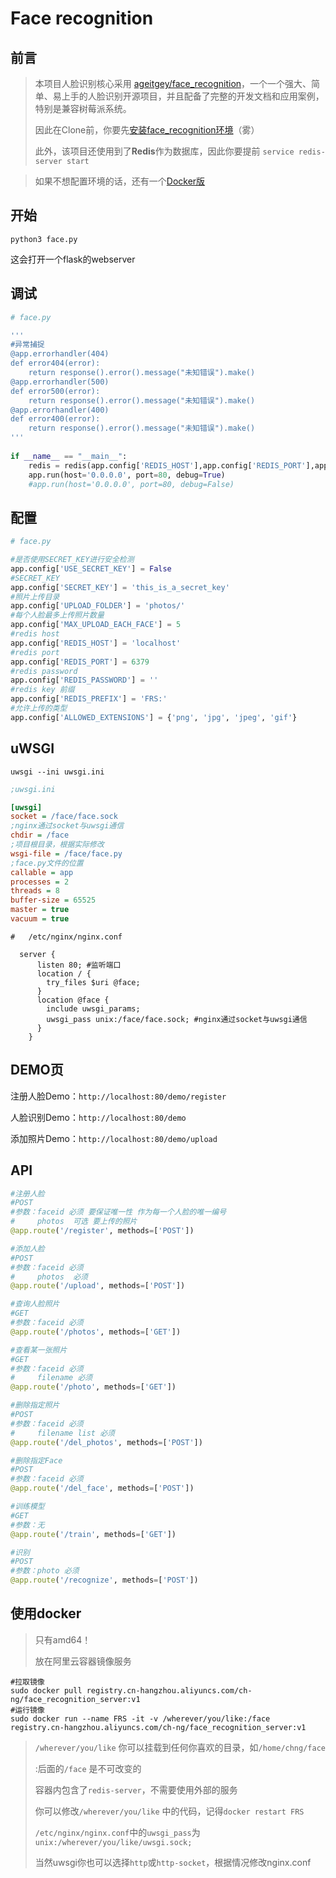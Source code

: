 # Face recognition

## 前言

> 本项目人脸识别核心采用 [ageitgey/face_recognition](https://github.com/ageitgey/face_recognition)，一个一个强大、简单、易上手的人脸识别开源项目，并且配备了完整的开发文档和应用案例，特别是兼容树莓派系统。
>
> 因此在Clone前，你要先[安装face_recognition环境](https://github.com/ageitgey/face_recognition/blob/master/README_Simplified_Chinese.md#%E5%AE%89%E8%A3%85)（雾）
>
> 此外，该项目还使用到了**Redis**作为数据库，因此你要提前 `service redis-server start`

> 如果不想配置环境的话，还有一个[Docker版](#使用docker)

## 开始

```shell
python3 face.py
```

这会打开一个flask的webserver



## 调试

```python
# face.py

​'''
#异常捕捉
@app.errorhandler(404)
def error404(error):
    return response().error().message("未知错误").make()
@app.errorhandler(500)
def error500(error):
    return response().error().message("未知错误").make()
@app.errorhandler(400)
def error400(error):
    return response().error().message("未知错误").make()   
​'''
  
if __name__ == "__main__":
    redis = redis(app.config['REDIS_HOST'],app.config['REDIS_PORT'],app.config['REDIS_PASSWORD'],app.config['REDIS_PREFIX'])
    app.run(host='0.0.0.0', port=80, debug=True)
    #app.run(host='0.0.0.0', port=80, debug=False)
```



## 配置

```python
# face.py

#是否使用SECRET_KEY进行安全检测
app.config['USE_SECRET_KEY'] = False
#SECRET_KEY
app.config['SECRET_KEY'] = 'this_is_a_secret_key'
#照片上传目录
app.config['UPLOAD_FOLDER'] = 'photos/'
#每个人脸最多上传照片数量
app.config['MAX_UPLOAD_EACH_FACE'] = 5
#redis host
app.config['REDIS_HOST'] = 'localhost'
#redis port
app.config['REDIS_PORT'] = 6379
#redis password
app.config['REDIS_PASSWORD'] = ''
#redis key 前缀
app.config['REDIS_PREFIX'] = 'FRS:'
#允许上传的类型
app.config['ALLOWED_EXTENSIONS'] = {'png', 'jpg', 'jpeg', 'gif'}
```

## 

## uWSGI

```shell
uwsgi --ini uwsgi.ini
```

```ini
;uwsgi.ini

[uwsgi]
socket = /face/face.sock
;nginx通过socket与uwsgi通信
chdir = /face
;项目根目录，根据实际修改
wsgi-file = /face/face.py
;face.py文件的位置
callable = app
processes = 2
threads = 8
buffer-size = 65525
master = true
vacuum = true
```

```nginx
#	/etc/nginx/nginx.conf

  server {
	  listen 80; #监听端口
	  location / {
	    try_files $uri @face;
	  }
	  location @face {
	    include uwsgi_params;
	    uwsgi_pass unix:/face/face.sock; #nginx通过socket与uwsgi通信
	  }
	}	
```



## DEMO页

注册人脸Demo：`http://localhost:80/demo/register`

人脸识别Demo：`http://localhost:80/demo`

添加照片Demo：`http://localhost:80/demo/upload`



## API

```python
#注册人脸
#POST
#参数：faceid 必须 要保证唯一性 作为每一个人脸的唯一编号
#     photos  可选 要上传的照片
@app.route('/register', methods=['POST'])
```

```python
#添加人脸
#POST
#参数：faceid 必须
#     photos  必须
@app.route('/upload', methods=['POST'])
```

```python
#查询人脸照片
#GET
#参数：faceid 必须
@app.route('/photos', methods=['GET'])
```

```python
#查看某一张照片
#GET
#参数：faceid 必须
#     filename 必须
@app.route('/photo', methods=['GET'])
```

```python
#删除指定照片
#POST
#参数：faceid 必须
#     filename list 必须
@app.route('/del_photos', methods=['POST'])
```

```python
#删除指定Face
#POST
#参数：faceid 必须
@app.route('/del_face', methods=['POST'])
```

```python
#训练模型
#GET
#参数：无
@app.route('/train', methods=['GET'])
```

```python
#识别
#POST
#参数：photo 必须
@app.route('/recognize', methods=['POST'])
```



## 使用docker

> 只有amd64！
>
> 放在阿里云容器镜像服务

```shell
#拉取镜像
sudo docker pull registry.cn-hangzhou.aliyuncs.com/ch-ng/face_recognition_server:v1
#运行镜像
sudo docker run --name FRS -it -v /wherever/you/like:/face registry.cn-hangzhou.aliyuncs.com/ch-ng/face_recognition_server:v1
```

> `/wherever/you/like` 你可以挂载到任何你喜欢的目录，如`/home/chng/face`
>
> :后面的`/face` 是不可改变的
>
> 容器内包含了`redis-server`，不需要使用外部的服务
>
> 你可以修改`/wherever/you/like` 中的代码，记得`docker restart FRS`
>
> `/etc/nginx/nginx.conf`中的`uwsgi_pass`为`unix:/wherever/you/like/uwsgi.sock;`
>
> 当然uwsgi你也可以选择`http`或`http-socket`，根据情况修改nginx.conf


